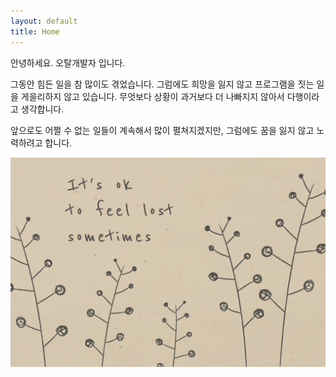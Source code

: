 ```yaml
---
layout: default
title: Home
---
```


안녕하세요. 오탈개발자 입니다.

그동안 힘든 일을 참 많이도 겪었습니다. 그럼에도 희망을 잃지 않고 프로그램을 짓는 일을 게을리하지 않고 있습니다. 무엇보다 상황이 과거보다 더 나빠지지 않아서 다행이라고 생각합니다.

앞으로도 어쩔 수 없는 일들이 계속해서 많이 펼쳐지겠지만, 그럼에도 꿈을 잃지 않고 노력하려고 합니다.

![Home](https://github.com/barexamloser/barexamloser.github.io/blob/161e79dff11b5b8da082bee7e643ae09bd130709/assets/images/rm331-mind-banner-04.jpg "Home")
